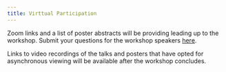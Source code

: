 ```yaml
---
title: Virttual Participation
---
```


Zoom links and a list of poster abstracts will be providing leading up to the workshop. Submit your questions for the workshop speakers [here](https://forms.gle/HwSw48vt2fKVvS5N8).

Links to video recordings of the talks and posters that have opted for asynchronous viewing will be available after the workshop concludes.
